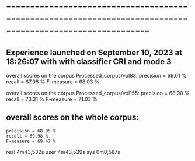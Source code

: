# ----------------------------------------------------------------------------------------------------------
Experience launched on September 10, 2023 at 18:26:07 with with classifier CRI and mode 3
----------------------------------------------------------------------------------------------------------

overall scores on the corpus Processed_corpus/vol83:
	precision = 69.01 %
	recall = 67.08 %
	F-measure = 68.03 %

overall scores on the corpus Processed_corpus/vol155:
	precision = 68.90 %
	recall = 73.31 %
	F-measure = 71.03 %
## overall scores on the whole corpus:
	precision = 68.95 %
	recall = 69.98 %
	F-measure = 69.47 %

real	4m43,532s
user	4m43,539s
sys	0m0,587s
